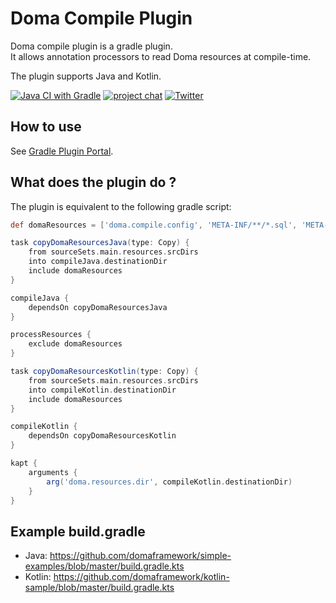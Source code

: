 Doma Compile Plugin
===================

Doma compile plugin is a gradle plugin.  
It allows annotation processors to read Doma resources at compile-time.

The plugin supports Java and Kotlin.

[![Java CI with Gradle](https://github.com/domaframework/doma-compile-plugin/workflows/Java%20CI%20with%20Gradle/badge.svg)](https://github.com/domaframework/doma-compile-plugin/actions?query=workflow%3A%22Java+CI+with+Gradle%22)
[![project chat](https://img.shields.io/badge/zulip-join_chat-green.svg)](https://domaframework.zulipchat.com)
[![Twitter](https://img.shields.io/badge/twitter-@domaframework-blue.svg?style=flat)](https://twitter.com/domaframework)

How to use
----------

See [Gradle Plugin Portal](https://plugins.gradle.org/plugin/org.domaframework.doma.compile).

What does the plugin do ?
-------------------------

The plugin is equivalent to the following gradle script:

```groovy
def domaResources = ['doma.compile.config', 'META-INF/**/*.sql', 'META-INF/**/*.script']

task copyDomaResourcesJava(type: Copy) {
    from sourceSets.main.resources.srcDirs
    into compileJava.destinationDir
    include domaResources
}

compileJava {
    dependsOn copyDomaResourcesJava
}

processResources {
    exclude domaResources
}

task copyDomaResourcesKotlin(type: Copy) {
    from sourceSets.main.resources.srcDirs
    into compileKotlin.destinationDir
    include domaResources
}

compileKotlin {
    dependsOn copyDomaResourcesKotlin
}

kapt {
    arguments {
        arg('doma.resources.dir', compileKotlin.destinationDir)
    }
}
```

Example build.gradle
--------------------

- Java: https://github.com/domaframework/simple-examples/blob/master/build.gradle.kts
- Kotlin: https://github.com/domaframework/kotlin-sample/blob/master/build.gradle.kts
